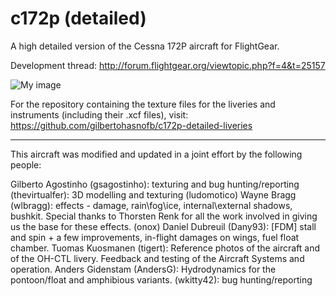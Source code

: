 c172p (detailed)
================

A high detailed version of the Cessna 172P aircraft for FlightGear.

Development thread: http://forum.flightgear.org/viewtopic.php?f=4&t=25157

![My image](http://s23.postimg.org/6cuditurf/project.png)

For the repository containing the texture files for the liveries and instruments (including their .xcf files), visit: https://github.com/gilbertohasnofb/c172p-detailed-liveries

---

This aircraft was modified and updated in a joint effort by the following people:

Gilberto Agostinho (gsagostinho): texturing and bug hunting/reporting
(thevirtualfer): 3D modelling and texturing
(ludomotico)
Wayne Bragg (wlbragg): effects - damage, rain\fog\ice, internal\external shadows, bushkit. Special thanks to Thorsten Renk for all the work involved in giving us the base for these effects.
(onox)
Daniel Dubreuil (Dany93): [FDM] stall and spin + a few improvements, in-flight damages on wings, fuel float chamber.
Tuomas Kuosmanen (tigert): Reference photos of the aircraft and of the OH-CTL livery. Feedback and testing of the Aircraft Systems and operation.
Anders Gidenstam (AndersG): Hydrodynamics for the pontoon/float and amphibious variants.
(wkitty42): bug hunting/reporting

